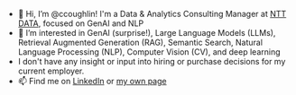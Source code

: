- 👋 Hi, I’m @ccoughlin!  I'm a Data & Analytics Consulting Manager at [NTT DATA](https://us.nttdata.com/en/), focused on GenAI and NLP
- 👀 I’m interested in GenAI (surprise!), Large Language Models (LLMs), Retrieval Augmented Generation (RAG), Semantic Search, Natural Language Processing (NLP), Computer Vision (CV), and deep learning
- I don't have any insight or input into hiring or purchase decisions for my current employer.
- 📫 Find me on [LinkedIn](https://www.linkedin.com/in/chrisrcoughlin) or [my own page](https://www.chriscoughlin.com)

<!---
ccoughlin/ccoughlin is a ✨ special ✨ repository because its `README.md` (this file) appears on your GitHub profile.
You can click the Preview link to take a look at your changes.
--->
